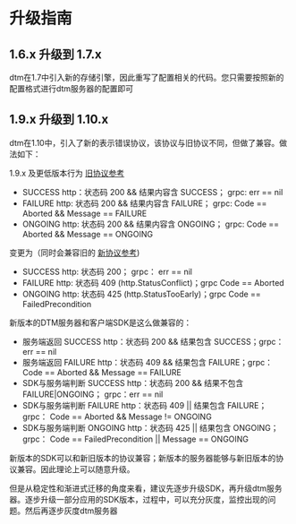 # 升级指南

## 1.6.x 升级到 1.7.x
dtm在1.7中引入新的存储引擎，因此重写了配置相关的代码。您只需要按照新的配置格式进行dtm服务器的配置即可

## 1.9.x 升级到 1.10.x
dtm在1.10中，引入了新的表示错误协议，该协议与旧协议不同，但做了兼容。做法如下：

1.9.x 及更低版本行为 [旧协议参考](../nomenu/proto)

- SUCCESS http：状态码 200 && 结果内容含 SUCCESS； grpc: err == nil
- FAILURE http: 状态码 200 && 结果内容含 FAILURE； grpc: Code == Aborted && Message == FAILURE
- ONGOING http: 状态码 200 && 结果内容含 ONGOING； grpc: Code == Aborted && Message == ONGOING

变更为（同时会兼容旧的 [新协议参考](../practice/arch#proto))

- SUCCESS http: 状态码 200； grpc： err == nil
- FAILURE http: 状态码 409 (http.StatusConflict)；grpc Code == Aborted
- ONGOING http: 状态码 425 (http.StatusTooEarly)；grpc Code == FailedPrecondition

新版本的DTM服务器和客户端SDK是这么做兼容的：
- 服务端返回 SUCCESS  http：状态码 200 && 结果包含 SUCCESS；grpc： err == nil
- 服务端返回 FAILURE  http：状态码 409 && 结果包含 FAILURE；grpc： Code == Aborted && Message == FAILURE
- SDK与服务端判断 SUCCESS  http：状态码 200 && 结果不包含 FAILURE|ONGOING； grpc：err == nil
- SDK与服务端判断 FAILURE  http：状态码 409 || 结果包含 FAILURE；grpc： Code == Aborted && Message != ONGOING
- SDK与服务端判断 ONGOING  http：状态码 425 || 结果包含 ONGOING；grpc： Code == FailedPrecondition || Message == ONGOING

新版本的SDK可以和新旧版本的协议兼容；新版本的服务器能够与新旧版本的协议兼容。因此理论上可以随意升级。

但是从稳定性和渐进式迁移的角度来看，建议先逐步升级SDK，再升级dtm服务器。逐步升级一部分应用的SDK版本，过程中，可以充分灰度，监控出现的问题。然后再逐步灰度dtm服务器
